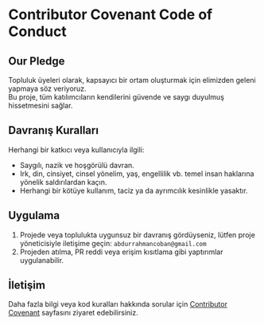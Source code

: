 # Contributor Covenant Code of Conduct

## Our Pledge

Topluluk üyeleri olarak, kapsayıcı bir ortam oluşturmak için elimizden geleni yapmaya söz veriyoruz.  
Bu proje, tüm katılımcıların kendilerini güvende ve saygı duyulmuş hissetmesini sağlar.

## Davranış Kuralları

Herhangi bir katkıcı veya kullanıcıyla ilgili:

- Saygılı, nazik ve hoşgörülü davran.
- Irk, din, cinsiyet, cinsel yönelim, yaş, engellilik vb. temel insan haklarına yönelik saldırılardan kaçın.
- Herhangi bir kötüye kullanım, taciz ya da ayrımcılık kesinlikle yasaktır.

## Uygulama

1. Projede veya toplulukta uygunsuz bir davranış gördüyseniz, lütfen proje yöneticisiyle iletişime geçin: `abdurrahmancoban@gmail.com`
2. Projeden atılma, PR reddi veya erişim kısıtlama gibi yaptırımlar uygulanabilir.

## İletişim

Daha fazla bilgi veya kod kuralları hakkında sorular için [Contributor Covenant](https://www.contributor-covenant.org) sayfasını ziyaret edebilirsiniz.
